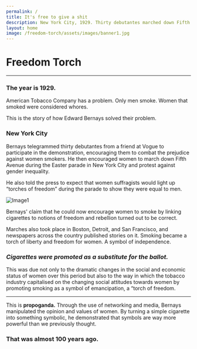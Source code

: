 ```yaml
---
permalink: /
title: It's free to give a shit
description: New York City, 1929. Thirty debutantes marched down Fifth Avenue during the Easter parade. They light up cigarettes to combat prejudice against women smokers. The press calls them 'torches of freedom' and spreads the message. This is propoganda.
layout: home
image: /freedom-torch/assets/images/banner1.jpg
---
```


<!-- https://raw.githubusercontent.com/kevando/freedom-torch/master/assets/images/Liberty.jpg -->

# **Freedom Torch**

---

### The year is **1929.**

American Tobacco Company has a problem. Only men smoke. Women that smoked were considered whores.

This is the story of how Edward Bernays solved their problem.

### **New York City**

Bernays telegrammed thirty debutantes from a friend at Vogue to participate in the demonstration, encouraging them to combat the prejudice against women smokers. He then encouraged women to march down Fifth Avenue during the Easter parade in New York City and protest against gender inequality.

He also told the press to expect that women suffragists would light up “torches of freedom” during the parade to show they were equal to men.

![Image1](/freedom-torch/assets/images/freedom_walker.jpg)

Bernays' claim that he could now encourage women to smoke by linking cigarettes to notions of freedom and rebellion turned out to be correct.

Marches also took place in Boston, Detroit, and San Francisco, and newspapers across the country published stories on it. Smoking became a torch of liberty and freedom for women. A symbol of independence.

### _Cigarettes were promoted as a substitute for the ballot._

This was due not only to the dramatic changes in the social and economic status of women over this period but also to the way in which the tobacco industry capitalised on the changing social attitudes towards women by promoting smoking as a symbol of emancipation, a “torch of freedom.

---

This is **propoganda.** Through the use of networking and media, Bernays manipulated the opinion and values of women. By turning a simple cigarette into something symbolic, he demonstrated that symbols are way more powerful than we previously thought.

### That was almost **100 years ago.**

<!--

🆒 [Senate]

🆘 [Github]

🚬 [Propoganda]

[propoganda]: propoganda
[senate]: senate
[github]: https://github.com/kevando/freedom-torch

-->
